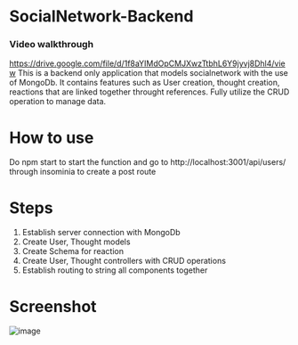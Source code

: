# SocialNetwork-Backend
### Video walkthrough 
https://drive.google.com/file/d/1f8aYIMdOpCMJXwzTtbhL6Y9jyvj8Dhl4/view
This is a backend only application that models socialnetwork with the use of MongoDb. It contains features such as User creation, thought creation, reactions that are
linked together throught references. Fully utilize the CRUD  operation to manage data.

# How to use
Do npm start to start the function and go to http://localhost:3001/api/users/ through insominia to create a post route

# Steps
1. Establish server connection with MongoDb
2. Create User, Thought models
3. Create Schema for reaction
4. Create User, Thought controllers with CRUD operations
5. Establish routing to string all components together

# Screenshot
![image](https://user-images.githubusercontent.com/95009568/236356627-eff1c47a-f61e-4593-992e-0fd380788cc8.png)

